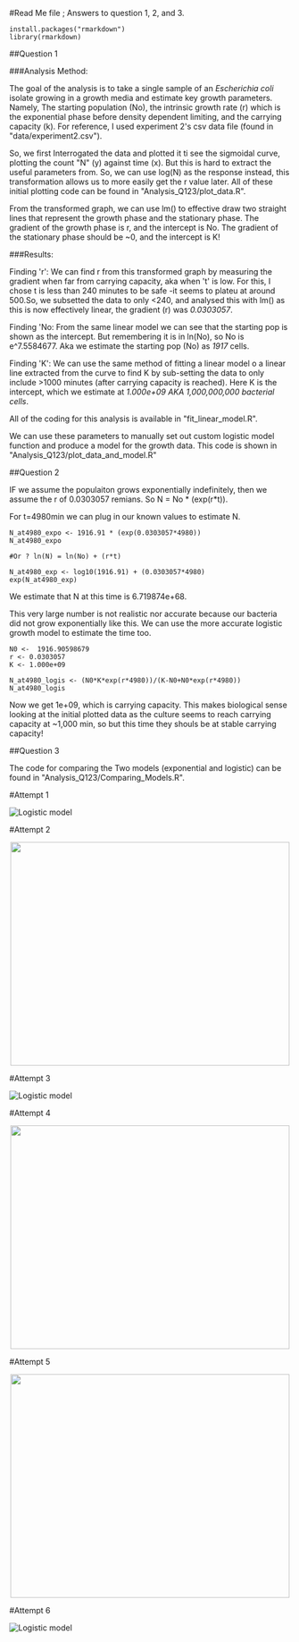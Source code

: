 #Read Me file ; Answers to question 1, 2, and 3.

```{r}
install.packages("rmarkdown")
library(rmarkdown)
```


##Question 1

###Analysis Method:

The goal of the analysis is to take a single sample of an _Escherichia coli_ isolate growing in a growth media and estimate key growth parameters.  Namely, The starting population (No), the intrinsic growth rate (r) which is the exponential phase before density dependent limiting, and the carrying capacity (k). For reference,  I used experiment 2's csv data file (found in "data/experiment2.csv").

So,  we first Interrogated the data and plotted it ti see the sigmoidal curve, plotting the count "N" (y) against time (x). But this is hard to extract the useful parameters from. So, we can use log(N) as the response instead, this transformation allows us to more easily get the r value later. All of these initial plotting code can be found in "Analysis_Q123/plot_data.R".

From the transformed graph, we can use lm() to effective draw two straight lines that represent the growth phase and the stationary phase. The gradient of the growth phase is r, and the intercept is No. The gradient of the stationary phase should be ~0, and the intercept is K!

###Results:

Finding 'r': 
We can find r from this transformed graph by measuring the gradient when far from carrying capacity,  aka when 't' is low. For this, I chose t is less than 240 minutes to be safe -it seems to plateu at around 500.So, we subsetted the data to only <240, and analysed this with lm() as this is now effectively linear, the gradient (r) was *0.0303057*.

Finding 'No:
From the same linear model we can see that the starting pop is shown as the intercept. But remembering it is in ln(No), so No is e^7.5584677. Aka we estimate the starting pop (No) as *1917* cells. 

Finding 'K':
We can use the same method of fitting a linear model o a linear line extracted from the curve to find K by sub-setting the data to only include >1000 minutes (after carrying capacity is reached). Here K is the intercept, which we estimate at *1.000e+09 AKA 1,000,000,000 bacterial cells*.

All of the coding for this analysis is available in "fit_linear_model.R".

We can use these parameters to manually set out custom logistic model function and produce a model for the growth data. This code is shown in "Analysis_Q123/plot_data_and_model.R"

##Question 2

IF we assume the populaiton grows exponentially indefinitely, then we assume the r of 0.0303057 remians. 
So N = No * (exp(r*t)). 

For t=4980min we can plug in our known values to estimate N.

```{r}
N_at4980_expo <- 1916.91 * (exp(0.0303057*4980))
N_at4980_expo

#Or ? ln(N) = ln(No) + (r*t)

N_at4980_exp <- log10(1916.91) + (0.0303057*4980)
exp(N_at4980_exp)

```

We estimate that N at this time is 6.719874e+68.

This very large number is not realistic nor accurate because our bacteria did not grow exponentially like this. We can use the more accurate logistic growth model to estimate the time too. 

```{r}
N0 <-  1916.90598679 
r <- 0.0303057 
K <- 1.000e+09

N_at4980_logis <- (N0*K*exp(r*4980))/(K-N0+N0*exp(r*4980))
N_at4980_logis
```
Now we get 1e+09, which is carrying capacity. This makes biological sense looking at the initial plotted data as the culture seems to reach carrying capacity at ~1,000 min, so but this time they shouls be at stable carrying capacity!

##Question 3

The code for comparing the Two models (exponential and logistic) can be found in "Analysis_Q123/Comparing_Models.R".

#Attempt 1

![Logistic model](https://github.com/KristianScratch/logistic_growth/blob/main/Figures/Comparing_Models_PLOT.png)

#Attempt 2

<p align="center">
<img src="https://github.com/KristianScratch/logistic_growth/blob/main/Figures/Comparing_Models_PLOT.png" width="500" height="400">
</p>

#Attempt 3

![Logistic model](/cloud/project/Figures/Comparing_Models_PLOT.png)

#Attempt 4

<p align="center">
<img src="/cloud/project/Figures/Comparing_Models_PLOT.png" width="500" height="400">
</p>

#Attempt 5

<p align="center">
  <img src="Figures/Comparing_Models_PLOT.png" width="500" height="400">
</p>

#Attempt 6

![Logistic model](Figures/Comparing_Models_PLOT.png)